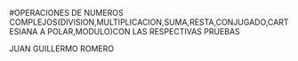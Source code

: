 #OPERACIONES DE NUMEROS COMPLEJOS(DIVISION,MULTIPLICACION,SUMA,RESTA,CONJUGADO,CARTESIANA A POLAR,MODULO)CON LAS RESPECTIVAS PRUEBAS

JUAN GUILLERMO ROMERO 
